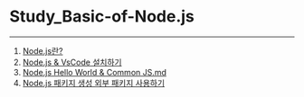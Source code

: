 # Study_Basic-of-Node.js
---
1. [Node.js란?](ot.md)
2. [Node.js & VsCode 설치하기](node&vscode.md)
3. [Node.js Hello World & Common JS.md]()
4. [Node.js 패키지 생성 외부 패키지 사용하기]()
